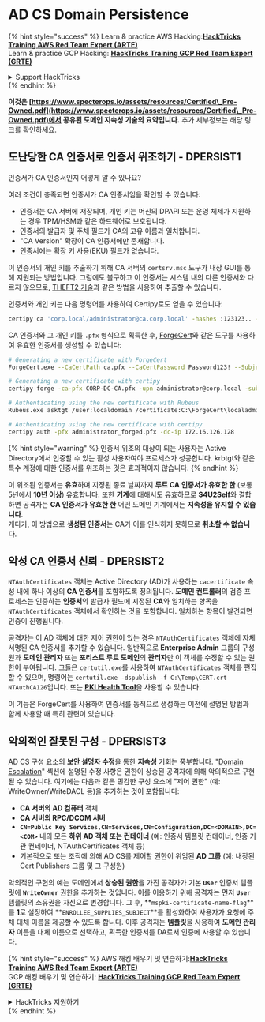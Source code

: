 # AD CS Domain Persistence

{% hint style="success" %}
Learn & practice AWS Hacking:<img src="/.gitbook/assets/arte.png" alt="" data-size="line">[**HackTricks Training AWS Red Team Expert (ARTE)**](https://training.hacktricks.xyz/courses/arte)<img src="/.gitbook/assets/arte.png" alt="" data-size="line">\
Learn & practice GCP Hacking: <img src="/.gitbook/assets/grte.png" alt="" data-size="line">[**HackTricks Training GCP Red Team Expert (GRTE)**<img src="/.gitbook/assets/grte.png" alt="" data-size="line">](https://training.hacktricks.xyz/courses/grte)

<details>

<summary>Support HackTricks</summary>

* Check the [**subscription plans**](https://github.com/sponsors/carlospolop)!
* **Join the** 💬 [**Discord group**](https://discord.gg/hRep4RUj7f) or the [**telegram group**](https://t.me/peass) or **follow** us on **Twitter** 🐦 [**@hacktricks\_live**](https://twitter.com/hacktricks\_live)**.**
* **Share hacking tricks by submitting PRs to the** [**HackTricks**](https://github.com/carlospolop/hacktricks) and [**HackTricks Cloud**](https://github.com/carlospolop/hacktricks-cloud) github repos.

</details>
{% endhint %}

**이것은 [https://www.specterops.io/assets/resources/Certified\_Pre-Owned.pdf](https://www.specterops.io/assets/resources/Certified\_Pre-Owned.pdf)에서 공유된 도메인 지속성 기술의 요약입니다.** 추가 세부정보는 해당 링크를 확인하세요.

## 도난당한 CA 인증서로 인증서 위조하기 - DPERSIST1

인증서가 CA 인증서인지 어떻게 알 수 있나요?

여러 조건이 충족되면 인증서가 CA 인증서임을 확인할 수 있습니다:

- 인증서는 CA 서버에 저장되며, 개인 키는 머신의 DPAPI 또는 운영 체제가 지원하는 경우 TPM/HSM과 같은 하드웨어로 보호됩니다.
- 인증서의 발급자 및 주체 필드가 CA의 고유 이름과 일치합니다.
- "CA Version" 확장이 CA 인증서에만 존재합니다.
- 인증서에는 확장 키 사용(EKU) 필드가 없습니다.

이 인증서의 개인 키를 추출하기 위해 CA 서버의 `certsrv.msc` 도구가 내장 GUI를 통해 지원되는 방법입니다. 그럼에도 불구하고 이 인증서는 시스템 내의 다른 인증서와 다르지 않으므로, [THEFT2 기술](certificate-theft.md#user-certificate-theft-via-dpapi-theft2)과 같은 방법을 사용하여 추출할 수 있습니다.

인증서와 개인 키는 다음 명령어를 사용하여 Certipy로도 얻을 수 있습니다:
```bash
certipy ca 'corp.local/administrator@ca.corp.local' -hashes :123123.. -backup
```
CA 인증서와 그 개인 키를 `.pfx` 형식으로 획득한 후, [ForgeCert](https://github.com/GhostPack/ForgeCert)와 같은 도구를 사용하여 유효한 인증서를 생성할 수 있습니다:
```bash
# Generating a new certificate with ForgeCert
ForgeCert.exe --CaCertPath ca.pfx --CaCertPassword Password123! --Subject "CN=User" --SubjectAltName localadmin@theshire.local --NewCertPath localadmin.pfx --NewCertPassword Password123!

# Generating a new certificate with certipy
certipy forge -ca-pfx CORP-DC-CA.pfx -upn administrator@corp.local -subject 'CN=Administrator,CN=Users,DC=CORP,DC=LOCAL'

# Authenticating using the new certificate with Rubeus
Rubeus.exe asktgt /user:localdomain /certificate:C:\ForgeCert\localadmin.pfx /password:Password123!

# Authenticating using the new certificate with certipy
certipy auth -pfx administrator_forged.pfx -dc-ip 172.16.126.128
```
{% hint style="warning" %}
인증서 위조의 대상이 되는 사용자는 Active Directory에서 인증할 수 있는 활성 사용자여야 프로세스가 성공합니다. krbtgt와 같은 특수 계정에 대한 인증서를 위조하는 것은 효과적이지 않습니다.
{% endhint %}

이 위조된 인증서는 **유효**하며 지정된 종료 날짜까지 **루트 CA 인증서가 유효한 한** (보통 5년에서 **10년 이상**) 유효합니다. 또한 **기계**에 대해서도 유효하므로 **S4U2Self**와 결합하면 공격자는 **CA 인증서가 유효한 한** 어떤 도메인 기계에서든 **지속성을 유지할 수 있습니다**.\
게다가, 이 방법으로 **생성된 인증서**는 CA가 이를 인식하지 못하므로 **취소할 수 없습니다**.

## 악성 CA 인증서 신뢰 - DPERSIST2

`NTAuthCertificates` 객체는 Active Directory (AD)가 사용하는 `cacertificate` 속성 내에 하나 이상의 **CA 인증서**를 포함하도록 정의됩니다. **도메인 컨트롤러**의 검증 프로세스는 인증하는 **인증서**의 발급자 필드에 지정된 **CA**와 일치하는 항목을 `NTAuthCertificates` 객체에서 확인하는 것을 포함합니다. 일치하는 항목이 발견되면 인증이 진행됩니다.

공격자는 이 AD 객체에 대한 제어 권한이 있는 경우 `NTAuthCertificates` 객체에 자체 서명된 CA 인증서를 추가할 수 있습니다. 일반적으로 **Enterprise Admin** 그룹의 구성원과 **도메인 관리자** 또는 **포리스트 루트 도메인**의 **관리자**만 이 객체를 수정할 수 있는 권한이 부여됩니다. 그들은 `certutil.exe`를 사용하여 `NTAuthCertificates` 객체를 편집할 수 있으며, 명령어는 `certutil.exe -dspublish -f C:\Temp\CERT.crt NTAuthCA126`입니다. 또는 [**PKI Health Tool**](https://docs.microsoft.com/en-us/troubleshoot/windows-server/windows-security/import-third-party-ca-to-enterprise-ntauth-store#method-1---import-a-certificate-by-using-the-pki-health-tool)을 사용할 수 있습니다.

이 기능은 ForgeCert를 사용하여 인증서를 동적으로 생성하는 이전에 설명된 방법과 함께 사용할 때 특히 관련이 있습니다.

## 악의적인 잘못된 구성 - DPERSIST3

AD CS 구성 요소의 **보안 설명자 수정**을 통한 **지속성** 기회는 풍부합니다. "[Domain Escalation](domain-escalation.md)" 섹션에 설명된 수정 사항은 권한이 상승된 공격자에 의해 악의적으로 구현될 수 있습니다. 여기에는 다음과 같은 민감한 구성 요소에 "제어 권한" (예: WriteOwner/WriteDACL 등)을 추가하는 것이 포함됩니다:

- **CA 서버의 AD 컴퓨터** 객체
- **CA 서버의 RPC/DCOM 서버**
- **`CN=Public Key Services,CN=Services,CN=Configuration,DC=<DOMAIN>,DC=<COM>`** 내의 모든 **하위 AD 객체 또는 컨테이너** (예: 인증서 템플릿 컨테이너, 인증 기관 컨테이너, NTAuthCertificates 객체 등)
- 기본적으로 또는 조직에 의해 AD CS를 제어할 권한이 위임된 **AD 그룹** (예: 내장된 Cert Publishers 그룹 및 그 구성원)

악의적인 구현의 예는 도메인에서 **상승된 권한**을 가진 공격자가 기본 **`User`** 인증서 템플릿에 **`WriteOwner`** 권한을 추가하는 것입니다. 이를 이용하기 위해 공격자는 먼저 **`User`** 템플릿의 소유권을 자신으로 변경합니다. 그 후, **`mspki-certificate-name-flag`**를 **1**로 설정하여 **`ENROLLEE_SUPPLIES_SUBJECT`**를 활성화하여 사용자가 요청에 주체 대체 이름을 제공할 수 있도록 합니다. 이후 공격자는 **템플릿**을 사용하여 **도메인 관리자** 이름을 대체 이름으로 선택하고, 획득한 인증서를 DA로서 인증에 사용할 수 있습니다.


{% hint style="success" %}
AWS 해킹 배우기 및 연습하기:<img src="/.gitbook/assets/arte.png" alt="" data-size="line">[**HackTricks Training AWS Red Team Expert (ARTE)**](https://training.hacktricks.xyz/courses/arte)<img src="/.gitbook/assets/arte.png" alt="" data-size="line">\
GCP 해킹 배우기 및 연습하기: <img src="/.gitbook/assets/grte.png" alt="" data-size="line">[**HackTricks Training GCP Red Team Expert (GRTE)**<img src="/.gitbook/assets/grte.png" alt="" data-size="line">](https://training.hacktricks.xyz/courses/grte)

<details>

<summary>HackTricks 지원하기</summary>

* [**구독 계획**](https://github.com/sponsors/carlospolop) 확인하기!
* **💬 [**Discord 그룹**](https://discord.gg/hRep4RUj7f) 또는 [**텔레그램 그룹**](https://t.me/peass)에 참여하거나 **Twitter**에서 **팔로우**하세요** 🐦 [**@hacktricks\_live**](https://twitter.com/hacktricks\_live)**.**
* **해킹 팁을 공유하려면 [**HackTricks**](https://github.com/carlospolop/hacktricks) 및 [**HackTricks Cloud**](https://github.com/carlospolop/hacktricks-cloud) 깃허브 리포지토리에 PR을 제출하세요.**

</details>
{% endhint %}
